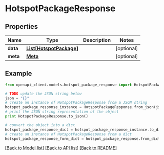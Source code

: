 # HotspotPackageResponse


## Properties

Name | Type | Description | Notes
------------ | ------------- | ------------- | -------------
**data** | [**List[HotspotPackage]**](HotspotPackage.md) |  | [optional] 
**meta** | [**Meta**](Meta.md) |  | [optional] 

## Example

```python
from openapi_client.models.hotspot_package_response import HotspotPackageResponse

# TODO update the JSON string below
json = "{}"
# create an instance of HotspotPackageResponse from a JSON string
hotspot_package_response_instance = HotspotPackageResponse.from_json(json)
# print the JSON string representation of the object
print HotspotPackageResponse.to_json()

# convert the object into a dict
hotspot_package_response_dict = hotspot_package_response_instance.to_dict()
# create an instance of HotspotPackageResponse from a dict
hotspot_package_response_form_dict = hotspot_package_response.from_dict(hotspot_package_response_dict)
```
[[Back to Model list]](../README.md#documentation-for-models) [[Back to API list]](../README.md#documentation-for-api-endpoints) [[Back to README]](../README.md)


